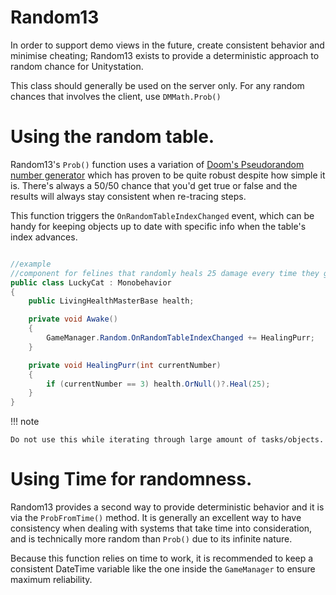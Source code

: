 # Random13

In order to support demo views in the future, create consistent behavior and minimise cheating; Random13 exists to provide a deterministic approach to random chance for Unitystation. 

This class should generally be used on the server only. For any random chances that involves the client, use `DMMath.Prob()`

# Using the random table.

Random13's `Prob()` function uses a variation of [Doom's Pseudorandom number generator](https://doomwiki.org/wiki/Pseudorandom_number_generator) which has proven to be quite robust despite how simple it is. There's always a 50/50 chance that you'd get true or false and the results will always stay consistent when re-tracing steps.

This function triggers the `OnRandomTableIndexChanged` event, which can be handy for keeping objects up to date with specific info when the table's index advances.

``` cs

//example
//component for felines that randomly heals 25 damage every time they get lucky and the random table advances to a specific lucky number.
public class LuckyCat : Monobehavior 
{
    public LivingHealthMasterBase health;

    private void Awake()
    {
        GameManager.Random.OnRandomTableIndexChanged += HealingPurr;
    }

    private void HealingPurr(int currentNumber)
    {
        if (currentNumber == 3) health.OrNull()?.Heal(25);
    }
}
```


!!! note

    Do not use this while iterating through large amount of tasks/objects.

# Using Time for randomness.

Random13 provides a second way to provide deterministic behavior and it is via the `ProbFromTime()` method. It is generally an excellent way to have consistency when dealing with systems that take time into consideration, and is technically more random than `Prob()` due to its infinite nature.

Because this function relies on time to work, it is recommended to keep a consistent DateTime variable like the one inside the `GameManager` to ensure maximum reliability.